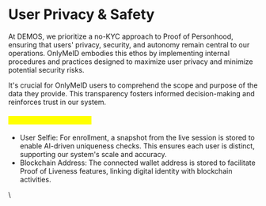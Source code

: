 # User Privacy & Safety

At DEMOS, we prioritize a no-KYC approach to Proof of Personhood, ensuring that users' privacy, security, and autonomy remain central to our operations. OnlyMeID embodies this ethos by implementing internal procedures and practices designed to maximize user privacy and minimize potential security risks.

It's crucial for OnlyMeID users to comprehend the scope and purpose of the data they provide. This transparency fosters informed decision-making and reinforces trust in our system.

#### <mark style="color:yellow;">User Information Stored:</mark>

* User Selfie: For enrollment, a snapshot from the live session is stored to enable AI-driven uniqueness checks. This ensures each user is distinct, supporting our system's scale and accuracy.
* Blockchain Address: The connected wallet address is stored to facilitate Proof of Liveness features, linking digital identity with blockchain activities.



\
